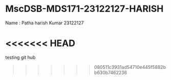 # MscDSB-MDS171-23122127-HARISH
Name : Patha harish Kumar
23122127

<<<<<<< HEAD
=======
testing git hub
>>>>>>> 080511c3931ad54710e445f5882bb630b7462236


